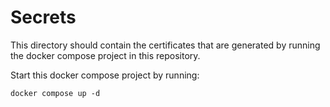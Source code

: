 # Secrets

This directory should contain the certificates that are generated by running the docker compose project
in this repository.

Start this docker compose project by running:

`docker compose up -d`
